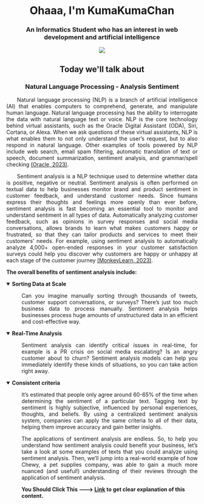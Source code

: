 <h1 align="center">Ohaaa, I'm KumaKumaChan</h1>
<h3 align="center">An Informatics Student who has an interest in web development and artificial intelligence</h3>
<p align="center">
    <img align="center" src="https://media.tenor.com/R7CjgAO_z9EAAAAC/kuma-kuma-kuma-bear-sleepy.gif">
</p>

<h2 align="center">Today we'll talk about</h2>
<h3 align="center">Natural Language Processing - Analysis Sentiment</h3>

<p align="justify">&emsp;&emsp;Natural language processing (NLP) is a branch of artificial intelligence (AI) that enables computers to comprehend, generate, and manipulate human language. Natural language processing has the ability to interrogate the data with natural language text or voice.  NLP is the core technology behind virtual assistants, such as the Oracle Digital Assistant (ODA), Siri, Cortana, or Alexa. When we ask questions of these virtual assistants, NLP is what enables them to not only understand the user’s request, but to also respond in natural language. Other examples of tools powered by NLP include web search, email spam filtering, automatic translation of text or speech, document summarization, sentiment analysis, and grammar/spell checking <a href="https://www.oracle.com/id/artificial-intelligence/what-is-natural-language-processing/#:~:text=Natural%20language%20processing%20(NLP)%20is,natural%20language%20text%20or%20voice.">(Oracle, 2023)</a>.</p>

<p align="justify">&emsp;&emsp;Sentiment analysis is a NLP technique used to determine whether data is positive, negative or neutral. Sentiment analysis is often performed on textual data to help businesses monitor brand and product sentiment in customer feedback, and understand customer needs. Since humans express their thoughts and feelings more openly than ever before, sentiment analysis is fast becoming an essential tool to monitor and understand sentiment in all types of data. Automatically analyzing customer feedback, such as opinions in survey responses and social media conversations, allows brands to learn what makes customers happy or frustrated, so that they can tailor products and services to meet their customers’ needs. For example, using sentiment analysis to automatically analyze 4,000+ open-ended responses in your customer satisfaction surveys could help you discover why customers are happy or unhappy at each stage of the customer journey <a href="https://monkeylearn.com/sentiment-analysis/">(MonkeyLearn, 2023)</a>.</p>

**The overall benefits of sentiment analysis include:**


<dl>
    <dd></dd>
</dl>


<details open>
<summary style="font-weight:bold;">Sorting Data at Scale</summary>
<dl>
    <dd>
        <p align="justify">Can you imagine manually sorting through thousands of tweets, customer support conversations, or surveys? There’s just too much business data to process manually. Sentiment analysis helps businesses process huge amounts of unstructured data in an efficient and cost-effective way.</p>
    </dd>
</dl>
</details>
<details open>
<summary style="font-weight:bold;">Real-Time Analysis</summary>

<dl>
    <dd>
        <p align="justify">Sentiment analysis can identify critical issues in real-time, for example is a PR crisis on social media escalating? Is an angry customer about to churn? Sentiment analysis models can help you immediately identify these kinds of situations, so you can take action right away.</p>
    </dd>
</dl>
</details>
<details open>
<summary style="font-weight:bold;">Consistent criteria</summary>
<dl>
    <dd>
        <p align="justify">It’s estimated that people only agree around 60-65% of the time when determining the sentiment of a particular text. Tagging text by sentiment is highly subjective, influenced by personal experiences, thoughts, and beliefs. By using a centralized sentiment analysis system, companies can apply the same criteria to all of their data, helping them improve accuracy and gain better insights.</p>
    </dd>
</dl>
<dl>
    <dd>
        <p align="justify">The applications of sentiment analysis are endless. So, to help you understand how sentiment analysis could benefit your business, let’s take a look at some examples of texts that you could analyze using sentiment analysis. Then, we’ll jump into a real-world example of how Chewy, a pet supplies company, was able to gain a much more nuanced (and useful!) understanding of their reviews through the application of sentiment analysis.</p>
    </dd>
</dl>
</details>
<dl>
    <dd>
        <b>You Should Click This ---> <a href="https://github-production-user-asset-6210df.s3.amazonaws.com/75870777/285870885-1375ee55-7bbf-4eab-a4a4-5e567c76ae33.mp4">Link</a> to get clear explanation of this content. </b>
    </dd>
</dl>
<!-- <video autoplay align="center" width="1280" height="300" src=""></video> -->
